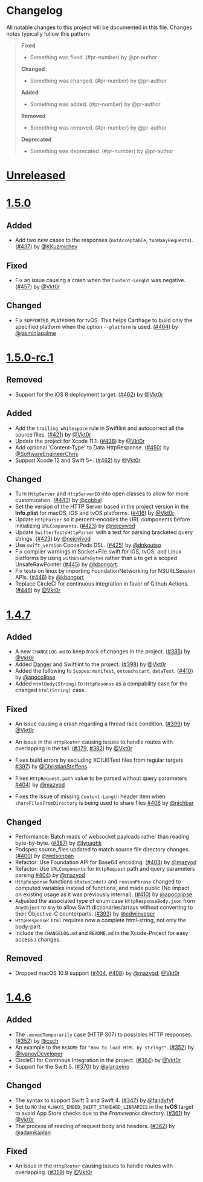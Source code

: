 # Changelog
All notable changes to this project will be documented in this file. Changes notes typically follow this pattern:

> **Fixed**
> * Something was fixed. (#pr-number) by @pr-author
> 
> **Changed**
> * Something was changed. (#pr-number) by @pr-author
> 
> **Added**
> * Something was added. (#pr-number) by @pr-author
> 
> **Removed**
> * Something was removed. (#pr-number) by @pr-author
> 
> **Deprecated**
> * Something was deprecated. (#pr-number) by @pr-author

# [Unreleased]

# [1.5.0]

## Added
- Add two new cases to the responses (`notAcceptable`, `tooManyRequests`). ([#437](https://github.com/httpswift/swifter/pull/437)) by [@KKuzmichev](https://github.com/KKuzmichev)

## Fixed
- Fix an issue causing a crash when the `Content-Lenght` was negative. ([#457](https://github.com/httpswift/swifter/pull/457)) by [@Vkt0r](https://github.com/Vkt0r)

## Changed

- Fix `SUPPORTED_PLATFORMS` for tvOS. This helps Carthage to build only the specified platform when the option `--platform` is used. ([#464](https://github.com/httpswift/swifter/pull/464)) by [@jasminlapalme](https://github.com/jasminlapalme)


# [1.5.0-rc.1]

## Removed

- Support for the iOS 8 deployment target. ([#462](https://github.com/httpswift/swifter/pull/462)) by [@Vkt0r](https://github.com/Vkt0r)

## Added

- Add the `trailing_whitespace` rule in Swiftlint and autocorrect all the source files. ([#421](https://github.com/httpswift/swifter/pull/421)) by [@Vkt0r](https://github.com/Vkt0r)
- Update the project for Xcode 11.1. ([#438](https://github.com/httpswift/swifter/pull/438)) by [@Vkt0r](https://github.com/Vkt0r)
- Add optional 'Content-Type' to Data HttpResponse. ([#450](https://github.com/httpswift/swifter/pull/450)) by [@SoftwareEngineerChris](https://github.com/SoftwareEngineerChris)
- Support Xcode 12 and Swift 5+. ([#462](https://github.com/httpswift/swifter/pull/462)) by [@Vkt0r](https://github.com/Vkt0r)

## Changed

- Turn `HttpServer` and `HttpServerIO` into open classes to allow for more customization. ([#443](https://github.com/httpswift/swifter/pull/443)) by [@cobbal](https://github.com/cobbal)
- Set the version of the HTTP Server based in the project version in the **Info.plist** for macOS, iOS and tvOS platforms. ([#416](https://github.com/httpswift/swifter/pull/416)) by [@Vkt0r](https://github.com/Vkt0r)
- Update `HttpParser` so it percent-encodes the URL components before initializing `URLComponents`. ([#423](https://github.com/httpswift/swifter/pull/423)) by [@nejcvivod](https://github.com/nejcvivod)
- Update `SwifterTestsHttpParser` with a test for parsing bracketed query strings. ([#423](https://github.com/httpswift/swifter/pull/423)) by [@nejcvivod](https://github.com/nejcvivod)
- Use `swift_version` CocoaPods DSL. ([#425](https://github.com/httpswift/swifter/pull/425)) by [@dnkoutso](https://github.com/dnkoutso)
- Fix compiler warnings in Socket+File.swift for iOS, tvOS, and Linux platforms by using `withUnsafeBytes` rather than `&` to get a scoped UnsafeRawPointer ([#445](https://github.com/httpswift/swifter/pull/445)) by [@kbongort](https://github.com/kbongort).
- Fix tests on linux by importing FoundationNetworking for NSURLSession APIs. ([#446](https://github.com/httpswift/swifter/pull/446)) by [@kbongort](https://github.com/kbongort)
- Replace CircleCI for continuous integration in favor of Github Actions. ([#446](https://github.com/httpswift/swifter/pull/446)) by [@Vkt0r](https://github.com/Vkt0r)

# [1.4.7] 

## Added
- A new `CHANGELOG.md` to keep track of changes in the project. ([#385](https://github.com/httpswift/swifter/pull/385)) by [@Vkt0r](https://github.com/Vkt0r)
- Added [Danger](https://danger.systems/ruby/) and Swiftlint to the project. ([#398](https://github.com/httpswift/swifter/pull/398)) by [@Vkt0r](https://github.com/Vkt0r)
- Added the following to `Scopes`: `manifest`, `ontouchstart`, `dataText`. ([#410](https://github.com/httpswift/swifter/pull/410)) by [@apocolipse](https://github.com/apocolipse)
- Added `htmlBody(String)` to `HttpResonse`  as a compability case for the changed `html(String)` case.

## Fixed
- An issue causing a crash regarding a thread race condition. ([#399](https://github.com/httpswift/swifter/pull/399)) by [@Vkt0r](https://github.com/Vkt0r)
- An issue in the `HttpRouter` causing issues to handle routes with overlapping in the tail. ([#379](https://github.com/httpswift/swifter/pull/359), [#382](https://github.com/httpswift/swifter/pull/382)) by [@Vkt0r](https://github.com/Vkt0r)

- Fixes build errors by excluding XC(UI)Test files from regular targets [#397](https://github.com/httpswift/swifter/pull/397)) by [@ChristianSteffens](https://github.com/ChristianSteffens)
- Fixes `HttpRequest.path` value to be parsed without query parameters [#404](https://github.com/httpswift/swifter/pull/404)) by [@mazyod](https://github.com/mazyod)
- Fixes the issue of missing `Content-Length` header item when `shareFilesFromDirectory` is being used to share files [#406](https://github.com/httpswift/swifter/pull/406) by [@nichbar](https://github.com/nichbar)

## Changed
- Performance: Batch reads of websocket payloads rather than reading byte-by-byte. ([#387](https://github.com/httpswift/swifter/pull/387)) by [@lynaghk](https://github.com/lynaghk)
- Podspec source_files updated to match source file directory changes. ([#400](https://github.com/httpswift/swifter/pull/400)) by [@welsonpan](https://github.com/welsonpan)
- Refactor: Use Foundation API for Base64 encoding. ([#403](https://github.com/httpswift/swifter/pull/403)) by [@mazyod](https://github.com/mazyod)
- Refactor: Use `URLComponents` for `HttpRequest` path and query parameters parsing [#404](https://github.com/httpswift/swifter/pull/404)) by [@mazyod](https://github.com/mazyod)
- `HttpResponse` functions `statusCode()` and `reasonPhrase` changed to computed variables instead of functions, and made public (No impact on existing usage as it was previously internal). ([#410](https://github.com/httpswift/swifter/pull/410)) by [@apocolipse](https://github.com/apocolipse)
- Adjusted the associated type of enum case `HttpResponseBody.json` from `AnyObject` to `Any` to allow Swift dictionaries/arrays without converting to their Objective-C counterparts. ([#393](https://github.com/httpswift/swifter/pull/393)) by [@edwinveger](https://github.com/edwinveger)
- `HttpResponse`: `html` requires now a complete html-string, not only the body-part.
- Include the `CHANGELOG.md` and `README.md` in the Xcode-Project for easy access / changes.

## Removed
- Dropped macOS 10.9 support ([#404](https://github.com/httpswift/swifter/pull/404), [#408](https://github.com/httpswift/swifter/pull/408)) by [@mazyod](https://github.com/mazyod), [@Vkt0r](https://github.com/Vkt0r)

# [1.4.6] 
## Added
 -  The `.movedTemporarily` case (HTTP 307) to possibles HTTP responses. ([#352](https://github.com/httpswift/swifter/pull/352)) by [@csch](https://github.com/csch)
 - An example to the `README` for `"How to load HTML by string?"`. ([#352](https://github.com/httpswift/swifter/pull/352)) by [@IvanovDeveloper]( https://github.com/IvanovDeveloper)
 - CircleCI for Continous Integration in the project. ([#364](https://github.com/httpswift/swifter/pull/364)) by [@Vkt0r](https://github.com/Vkt0r)
 - Support for the Swift 5. ([#370](https://github.com/httpswift/swifter/pull/370)) by [@alanzeino](https://github.com/alanzeino)

## Changed
- The syntax to support Swift 3 and Swift 4. ([#347](https://github.com/httpswift/swifter/pull/347)) by [@fandyfyf](https://github.com/fandyfyf)
- Set to `NO` the `ALWAYS_EMBED_SWIFT_STANDARD_LIBRARIES` in the **tvOS** target to avoid App Store checks due to the _Frameworks_ directory. ([#361](https://github.com/httpswift/swifter/pull/361)) by [@Vkt0r](https://github.com/Vkt0r)
- The process of reading of request body and headers. ([#362](https://github.com/httpswift/swifter/pull/362)) by [@adamkaplan](https://github.com/adamkaplan)

## Fixed
- An issue in the `HttpRouter` causing issues to handle routes with overlapping. ([#359](https://github.com/httpswift/swifter/pull/359)) by [@Vkt0r](https://github.com/Vkt0r)


[Unreleased]: https://github.com/httpswift/swifter/compare/1.5.0...HEAD
[1.4.6]: https://github.com/httpswift/swifter/compare/1.4.5...1.4.6
[1.4.7]: https://github.com/httpswift/swifter/compare/1.4.6...1.4.7
[1.5.0-rc.1]: https://github.com/httpswift/swifter/compare/1.4.7...1.5.0-rc.1
[1.5.0]: https://github.com/httpswift/swifter/compare/1.5.0-rc.1...1.5.0
